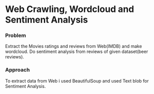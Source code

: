 # Web Crawling, Wordcloud and Sentiment Analysis

### Problem
Extract the Movies ratings and reviews from Web(IMDB) and make wordcloud.
Do sentiment analysis from reviews of given dataset(beer reviews).

### Approach
To extract data from Web i used BeautifulSoup and used Text blob for Sentiment Analysis.
